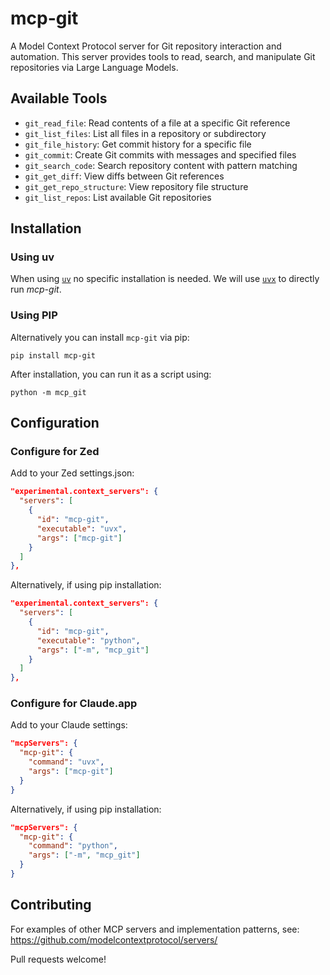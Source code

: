 # mcp-git

A Model Context Protocol server for Git repository interaction and automation. This server provides tools to read, search, and manipulate Git repositories via Large Language Models.

## Available Tools

- `git_read_file`: Read contents of a file at a specific Git reference
- `git_list_files`: List all files in a repository or subdirectory
- `git_file_history`: Get commit history for a specific file
- `git_commit`: Create Git commits with messages and specified files
- `git_search_code`: Search repository content with pattern matching
- `git_get_diff`: View diffs between Git references
- `git_get_repo_structure`: View repository file structure
- `git_list_repos`: List available Git repositories

## Installation

### Using uv

When using [`uv`](https://docs.astral.sh/uv/) no specific installation is needed. We will
use [`uvx`](https://docs.astral.sh/uv/guides/tools/) to directly run *mcp-git*.

### Using PIP

Alternatively you can install `mcp-git` via pip:

```
pip install mcp-git
```

After installation, you can run it as a script using:

```
python -m mcp_git
```

## Configuration
### Configure for Zed

Add to your Zed settings.json:

```json
"experimental.context_servers": {
  "servers": [
    {
      "id": "mcp-git",
      "executable": "uvx",
      "args": ["mcp-git"]
    }
  ]
},
```

Alternatively, if using pip installation:

```json
"experimental.context_servers": {
  "servers": [
    {
      "id": "mcp-git",
      "executable": "python",
      "args": ["-m", "mcp_git"]
    }
  ]
},
```

### Configure for Claude.app

Add to your Claude settings:

```json
"mcpServers": {
  "mcp-git": {
    "command": "uvx",
    "args": ["mcp-git"]
  }
}
```

Alternatively, if using pip installation:

```json
"mcpServers": {
  "mcp-git": {
    "command": "python",
    "args": ["-m", "mcp_git"]
  }
}
```

## Contributing

For examples of other MCP servers and implementation patterns, see:
https://github.com/modelcontextprotocol/servers/

Pull requests welcome!
